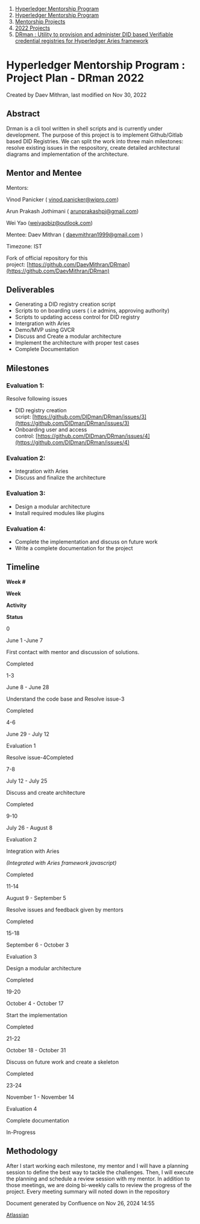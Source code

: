 1. [Hyperledger Mentorship Program](index.html)
2. [Hyperledger Mentorship Program](Hyperledger-Mentorship-Program_21954571.html)
3. [Mentorship Projects](Mentorship-Projects_21954604.html)
4. [2022 Projects](2022-Projects_21954800.html)
5. [DRman : Utility to provision and administer DID based Verifiable credential registries for Hyperledger Aries framework](21954781.html)

# Hyperledger Mentorship Program : Project Plan - DRman 2022

Created by Daev Mithran, last modified on Nov 30, 2022

## **Abstract**

Drman is a cli tool written in shell scripts and is currently under development. The purpose of this project is to implement Github/Gitlab based DID Registries. We can split the work into three main milestones: resolve existing issues in the respository, create detailed architectural diagrams and implementation of the architecture.

## **Mentor and Mentee**

Mentors: 

Vinod Panicker ( [vinod.panicker@wipro.com](mailto:vinod.panicker@wipro.com))

Arun Prakash Jothimani ( [arunprakashpj@gmail.com](mailto:arunprakashpj@gmail.com))

Wei Yao ([weiyaobiz@outlook.com](mailto:weiyaobiz@outlook.com))

Mentee: Daev Mithran ( [daevmithran1999@gmail.com](mailto:daevmithran1999@gmail.com) )

Timezone: IST

Fork of official repository for this project: [https://github.com/DaevMithran/DRman](https://github.com/DaevMithran/DRman)

## **Deliverables**

- Generating a DID registry creation script
- Scripts to on boarding users ( i.e admins, approving authority)
- Scripts to updating access control for DID registry
- Intergration with Aries
- Demo/MVP using GVCR
- Discuss and Create a modular architecture
- Implement the architecture with proper test cases
- Complete Documentation

## **Milestones**

### **Evaluation 1:**

Resolve following issues

- DID registry creation script: [https://github.com/DIDman/DRman/issues/3](https://github.com/DIDman/DRman/issues/3)
- Onboarding user and access control: [https://github.com/DIDman/DRman/issues/4](https://github.com/DIDman/DRman/issues/4)

### **Evaluation 2:**

- Integration with Aries
- Discuss and finalize the architecture

### **Evaluation 3:**

- Design a modular architecture
- Install required modules like plugins

### **Evaluation 4:**

- Complete the implementation and discuss on future work
- Write a complete documentation for the project

## **Timeline**

**Week #**

**Week**

**Activity**

**Status**

0

June 1 -June 7

First contact with mentor and discussion of solutions.

Completed

1-3

June 8 - June 28

Understand the code base and Resolve issue-3

Completed

4-6

June 29 - July 12

Evaluation 1

Resolve issue-4Completed

7-8

July 12 - July 25

Discuss and create architecture

Completed

9-10

July 26 - August 8

Evaluation 2

Integration with Aries

*(Integrated with Aries framework javascript)*

Completed

11-14

August 9 - September 5

Resolve issues and feedback given by mentors

Completed

15-18

September 6 - October 3

Evaluation 3

Design a modular architecture

Completed

19-20

October 4 - October 17

Start the implementation

Completed

21-22

October 18 - October 31

Discuss on future work and create a skeleton

Completed

23-24

November 1 - November 14

Evaluation 4

Complete documentation

In-Progress

## **Methodology**

After I start working each milestone, my mentor and I will have a planning session to define the best way to tackle the challenges. Then, I will execute the planning and schedule a review session with my mentor. In addition to those meetings, we are doing bi-weekly calls to review the progress of the project. Every meeting summary will noted down in the repository

Document generated by Confluence on Nov 26, 2024 14:55

[Atlassian](http://www.atlassian.com/)
